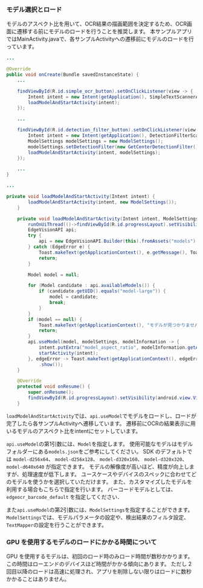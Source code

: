 ### モデル選択とロード
モデルのアスペクト比を用いて、OCR結果の描画範囲を決定するため、OCR画面に遷移する前にモデルのロードを行うことを推奨します。
本サンプルアプリではMainActivity.javaで、各サンプルActivityへの遷移前にモデルのロードを行っています。


```Java
...

@Override
public void onCreate(Bundle savedInstanceState) {
    ...

    findViewById(R.id.simple_ocr_button).setOnClickListener(view -> {
        Intent intent = new Intent(getApplication(), SimpleTextScannerActivity.class);
        loadModelAndStartActivity(intent);
    });

    ...

    findViewById(R.id.detection_filter_button).setOnClickListener(view -> {
        Intent intent = new Intent(getApplication(), DetectionFilterScannerActivity.class);
        ModelSettings modelSettings = new ModelSettings();
        modelSettings.setDetectionFilter(new GetCenterDetectionFilter());
        loadModelAndStartActivity(intent, modelSettings);
    });

    ...
}

...

private void loadModelAndStartActivity(Intent intent) {
        loadModelAndStartActivity(intent, new ModelSettings());
    }

    private void loadModelAndStartActivity(Intent intent, ModelSettings modelSettings) {
        runOnUiThread(()->findViewById(R.id.progressLayout).setVisibility(android.view.View.VISIBLE));
        EdgeVisionAPI api;
        try {
            api = new EdgeVisionAPI.Builder(this).fromAssets("models").build();
        } catch (EdgeError e) {
            Toast.makeText(getApplicationContext(), e.getMessage(), Toast.LENGTH_LONG).show();
            return;
        }

        Model model = null;

        for (Model candidate : api.availableModels()) {
            if (candidate.getUID().equals("model-large")) {
                model = candidate;
                break;
            }
        }
        if (model == null) {
            Toast.makeText(getApplicationContext(), "モデルが見つかりません", Toast.LENGTH_LONG).show();
            return;
        }
        api.useModel(model, modelSettings, modelInformation -> {
            intent.putExtra("model_aspect_ratio", modelInformation.getAspectRatio());
            startActivity(intent);
        }, edgeError -> Toast.makeText(getApplicationContext(), edgeError.getMessage(), Toast.LENGTH_LONG)
            .show());
    }

    @Override
    protected void onResume() {
        super.onResume();
        findViewById(R.id.progressLayout).setVisibility(android.view.View.GONE);
    }
```

`loadModelAndStartActivity`では、`api.useModel`でモデルをロードし、ロードが完了したら各サンプルActivityへ遷移しています。
遷移前にOCRの結果表示に用いるモデルのアスペクト比をintentにセットしています。

`api.useModel`の第1引数には、`Model`を指定します。
使用可能なモデルはモデルフォルダーにある`models.json`をご参考にしてください。
SDK のデフォルトでは `model-d256x64`、 `model-d256x128`、 `model-d320x160`、 `model-d320x320`、 `model-d640x640` が指定できます。
モデルの解像度が高いほど、精度が向上しますが、処理速度が低下します。
ユースケースやデバイスのスペックに合わせてどのモデルを使うかを選択していただけます。
また、カスタマイズしたモデルを利用する場合もこちらで指定を行います。
バーコードモデルとしては、 `edgeocr_barcode_default` を指定してください．

また`api.useModel`の第2引数には、`ModelSettings`を指定することができます。
`ModelSettings`では、モデルパラメータの設定や、検出結果のフィルタ設定、`TextMapper`の設定を行うことができます。

### GPU を使用するモデルのロードにかかる時間について

GPU を使用するモデルは、初回のロード時のみロード時間が数秒かかります。
この時間はローエンドのデバイスほど時間がかかる傾向にあります。
ただし 2 回目以降のロードは高速に処理され、アプリを削除しない限りはロードに数秒かかることはありません。

